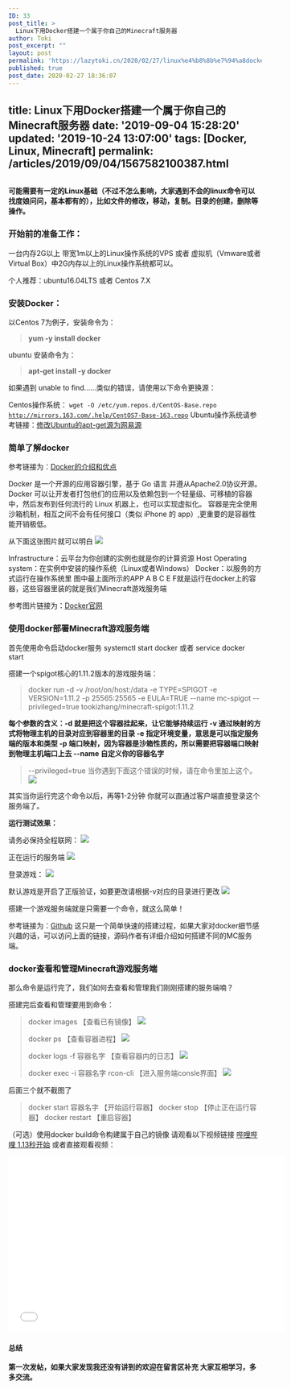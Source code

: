 ```yaml
---
ID: 33
post_title: >
  Linux下用Docker搭建一个属于你自己的Minecraft服务器
author: Toki
post_excerpt: ""
layout: post
permalink: 'https://lazytoki.cn/2020/02/27/linux%e4%b8%8b%e7%94%a8docker%e6%90%ad%e5%bb%ba%e4%b8%80%e4%b8%aa%e5%b1%9e%e4%ba%8e%e4%bd%a0%e8%87%aa%e5%b7%b1%e7%9a%84minecraft%e6%9c%8d%e5%8a%a1%e5%99%a8/'
published: true
post_date: 2020-02-27 18:36:07
---
```

<h2>title: Linux下用Docker搭建一个属于你自己的Minecraft服务器
date: '2019-09-04 15:28:20'
updated: '2019-10-24 13:07:00'
tags: [Docker, Linux, Minecraft]
permalink: /articles/2019/09/04/1567582100387.html</h2>

<img src="https://img.hacpai.com/bing/20190109.jpg?imageView2/1/w/960/h/540/interlace/1/q/100" alt="" />

<strong>可能需要有一定的Linux基础（不过不怎么影响，大家遇到不会的linux命令可以找度娘问问，基本都有的），比如文件的修改，移动，复制。目录的创建，删除等操作。</strong>

<h3>开始前的准备工作：</h3>

一台内存2G以上 带宽1m以上的Linux操作系统的VPS 或者 虚拟机（Vmware或者Virtual Box）中2G内存以上的Linux操作系统都可以。

个人推荐：ubuntu16.04LTS 或者 Centos 7.X

<h3>安装Docker：</h3>

以Centos 7为例子，安装命令为：

<blockquote><strong>yum -y install docker</strong></blockquote>

ubuntu 安装命令为：

<blockquote><strong>apt-get install -y docker</strong></blockquote>

如果遇到 unable to find......类似的错误，请使用以下命令更换源：

Centos操作系统：
<code>wget -O /etc/yum.repos.d/CentOS-Base.repo http://mirrors.163.com/.help/CentOS7-Base-163.repo</code>
Ubuntu操作系统请参考链接：<a href="https://blog.csdn.net/wu_cai_/article/details/78826208">修改Ubuntu的apt-get源为网易源</a>

<h3>简单了解docker</h3>

参考链接为：<a href="https://www.runoob.com/docker/docker-tutorial.html">Docker的介绍和优点</a>

Docker 是一个开源的应用容器引擎，基于 Go 语言 并遵从Apache2.0协议开源。
Docker 可以让开发者打包他们的应用以及依赖包到一个轻量级、可移植的容器中，然后发布到任何流行的 Linux 机器上，也可以实现虚拟化。
容器是完全使用沙箱机制，相互之间不会有任何接口（类似 iPhone 的 app）,更重要的是容器性能开销极低。

从下面这张图片就可以明白
<img src="http://lazytoki.cn/wp-content/uploads/2020/04/t1-0e3d6cc9.jpg" />

Infrastructure：云平台为你创建的实例也就是你的计算资源
Host Operating system：在实例中安装的操作系统（Linux或者Windows）
Docker：以服务的方式运行在操作系统里
图中最上面所示的APP A B C E F就是运行在docker上的容器，这些容器里装的就是我们Minecraft游戏服务端

参考图片链接为：<a href="https://www.docker.com/resources/what-container">Docker官网</a>

<h3>使用docker部署Minecraft游戏服务端</h3>

首先使用命令启动docker服务
systemctl start docker 或者 service docker start

搭建一个spigot核心的1.11.2版本的游戏服务端：

<blockquote>docker run -d -v /root/on/host:/data
-e TYPE=SPIGOT -e VERSION=1.11.2
-p 25565:25565 -e EULA=TRUE --name mc-spigot --privileged=true tookizhang/minecraft-spigot:1.11.2</blockquote>

<strong>每个参数的含义：-d 就是把这个容器挂起来，让它能够持续运行
-v 通过映射的方式将物理主机的目录对应到容器里的目录
-e 指定环境变量，意思是可以指定服务端的版本和类型
-p 端口映射，因为容器是沙箱性质的，所以需要把容器端口映射到物理主机端口上去
--name 自定义你的容器名字</strong>

<blockquote>--privileged=true 当你遇到下面这个错误的时候，请在命令里加上这个。
<img src="http://lazytoki.cn/wp-content/uploads/2020/04/t2-9436f0a2.jpg" /></blockquote>

其实当你运行完这个命令以后，再等1-2分钟 你就可以直通过客户端直接登录这个服务端了。

<strong>运行测试效果：</strong>

请务必保持全程联网：
<img src="http://lazytoki.cn/wp-content/uploads/2020/04/t3-8ff344f2.jpg" />

正在运行的服务端
<img src="http://lazytoki.cn/wp-content/uploads/2020/04/t4-4fe48ff8.jpg" />

登录游戏：
<img src="http://lazytoki.cn/wp-content/uploads/2020/04/t5-bd8b1aea.jpg" />

默认游戏是开启了正版验证，如要更改请根据-v对应的目录进行更改
<img src="http://lazytoki.cn/wp-content/uploads/2020/04/t6-2c20461d.jpg" />

搭建一个游戏服务端就是只需要一个命令，就这么简单！

参考链接为：<a href="https://github.com/itzg/docker-minecraft-server">Github</a>
这只是一个简单快速的搭建过程，如果大家对docker细节感兴趣的话，可以访问上面的链接，源码作者有详细介绍如何搭建不同的MC服务端。

<h3>docker查看和管理Minecraft游戏服务端</h3>

那么命令是运行完了，我们如何去查看和管理我们刚刚搭建的服务端喃？

搭建完后查看和管理要用到命令：

<blockquote>docker images 【查看已有镜像】
<img src="http://lazytoki.cn/wp-content/uploads/2020/04/t7-65f7f2b9.jpg" />

docker ps 【查看容器进程】
<img src="http://lazytoki.cn/wp-content/uploads/2020/04/t8-6864d830.jpg" />

docker logs -f 容器名字 【查看容器内的日志】
<img src="http://lazytoki.cn/wp-content/uploads/2020/04/t9-f9f7b590.jpg" />

docker exec -i 容器名字 rcon-cli 【进入服务端consle界面】
<img src="http://lazytoki.cn/wp-content/uploads/2020/04/t10-ac04ba7c.jpg" /></blockquote>

后面三个就不截图了

<blockquote>docker start 容器名字 【开始运行容器】
docker stop 【停止正在运行容器】
docker restart 【重启容器】</blockquote>

（可选）使用docker build命令构建属于自己的镜像
请观看以下视频链接
<a href="https://www.bilibili.com/video/av65076015/">哔哩哔哩 1.13秒开始</a>
或者直接观看视频：

<iframe src="//player.bilibili.com/player.html?aid=65076015&cid=112940531&page=1" width="550" height="350" frameborder="no" scrolling="no" allowfullscreen="allowfullscreen"></iframe>

<h4>总结</h4>

<strong>第一次发帖，如果大家发现我还没有讲到的欢迎在留言区补充
大家互相学习，多多交流。</strong>